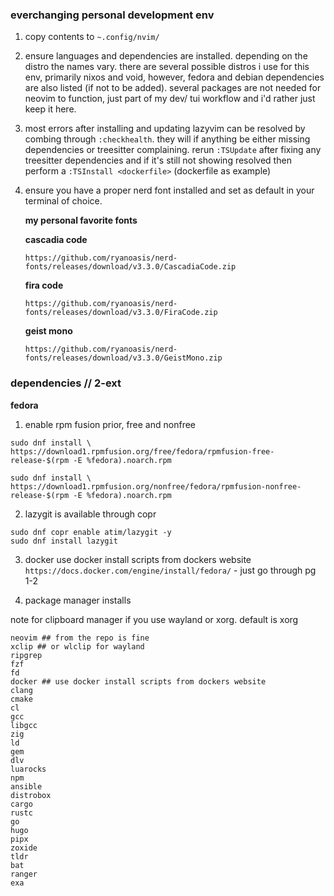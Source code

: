 ### everchanging personal development env

1.  copy contents to `~.config/nvim/`

2.  ensure languages and dependencies are installed.
    depending on the distro the names vary.
    there are several possible distros i use for this env, primarily nixos and void, however, fedora and debian dependencies are also listed (if not to be added).
    several packages are not needed for neovim to function, just part of my dev/ tui workflow and i'd rather just keep it here.
3.  most errors after installing and updating lazyvim can be resolved by combing through `:checkhealth`.
    they will if anything be either missing dependencies or treesitter complaining.
    rerun `:TSUpdate` after fixing any treesitter dependencies and if it's still not showing resolved then perform a `:TSInstall <dockerfile>` (dockerfile as example)
4.  ensure you have a proper nerd font installed and set as default in your terminal of choice.
   
    **my personal favorite fonts**
    
    **cascadia code**
    ```
    https://github.com/ryanoasis/nerd-fonts/releases/download/v3.3.0/CascadiaCode.zip
    ```
    **fira code**
    ```
    https://github.com/ryanoasis/nerd-fonts/releases/download/v3.3.0/FiraCode.zip
    ```
    **geist mono**
    ```
    https://github.com/ryanoasis/nerd-fonts/releases/download/v3.3.0/GeistMono.zip
    ```

### dependencies // 2-ext

**fedora**

1. enable rpm fusion prior, free and nonfree
  ```
  sudo dnf install \
  https://download1.rpmfusion.org/free/fedora/rpmfusion-free-release-$(rpm -E %fedora).noarch.rpm
  ```
  ```
  sudo dnf install \
  https://download1.rpmfusion.org/nonfree/fedora/rpmfusion-nonfree-release-$(rpm -E %fedora).noarch.rpm
  ```
2. lazygit is available through copr
  ```
  sudo dnf copr enable atim/lazygit -y
  sudo dnf install lazygit
  ```
3. docker
use docker install scripts from dockers website
`https://docs.docker.com/engine/install/fedora/` - just go through pg 1-2

4. package manager installs

note for clipboard manager if you use wayland or xorg. default is xorg
```
neovim ## from the repo is fine
xclip ## or wlclip for wayland
ripgrep
fzf
fd
docker ## use docker install scripts from dockers website
clang
cmake
cl
gcc
libgcc
zig
ld
gem
dlv
luarocks
npm
ansible
distrobox
cargo
rustc
go
hugo
pipx
zoxide
tldr
bat
ranger
exa
```
